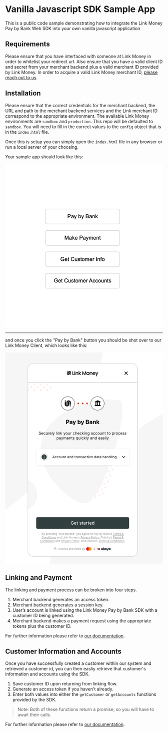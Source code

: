 # Vanilla Javascript SDK Sample App

This is a public code sample demonstrating how to integrate the Link Money Pay by Bank Web SDK into your own vanilla javascript application

## Requirements

Please ensure that you have interfaced with someone at Link Money in order to whitelist your redirect url. Also ensure that you have a valid client ID and secret from your merchant backend plus a valid merchant ID provided by Link Money. In order to acquire a valid Link Money merchant ID, [please reach out to us](https://www.link.money/contact).

## Installation

Please ensure that the correct credentials for the merchant backend, the URL and path to the merchant backend services and the Link merchant ID correspond to the appropriate environment. The available Link Money environments are `sandbox` and `production`. This repo will be defaulted to `sandbox`. You will need to fill in the correct values to the `config` object that is in the `index.html` file.

Once this is setup you can simply open the `index.html` file in any browser or run a local server of your choosing.

Your sample app should look like this:

![image of application](https://github.com/Link-Money-Public/vanilla-javascript-sdk-sample-app/blob/main/gh/sample.png?raw=true?sanitize=true?width=350)

<hr />

and once you click the "Pay by Bank" button you should be shot over to our Link Money Client, which looks like this:

![image of application](https://github.com/Link-Money-Public/vanilla-javascript-sdk-sample-app/blob/main/gh/client.png?raw=true?sanitize=true)

## Linking and Payment

The linking and payment process can be broken into four steps.

1.  Merchant backend generates an access token.
2.  Merchant backend generates a session key.
3.  User’s account is linked using the Link Money Pay by Bank SDK with a customer ID being generated.
4.  Merchant backend makes a payment request using the appropriate tokens plus the customer ID.

For further information please refer to [our documentation](https://developer.link.money/).

## Customer Information and Accounts

Once you have successfully created a customer within our system and retrieved a customer id, you can then easliy retrieve that customer's information and accounts using the SDK.

1.  Save customer ID upon returning from linking flow.
2.  Generate an access token if you haven't already.
3.  Enter both values into either the `getCustomer` or `getAccounts` functions provided by the SDK.

> Note: Both of these functions return a promise, so you will have to await their calls.

For further information please refer to [our documentation](https://developer.link.money/products/sdks#get-customer-by-id).
